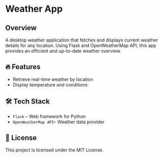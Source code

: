 # Weather App

## Overview
A desktop weather application that fetches and displays current weather details for any location. Using Flask and OpenWeatherMap API, this app provides an efficient and up-to-date weather overview.

## 🔥 Features
* Retrieve real-time weather by location
* Display temperature and conditions

## 🛠️ Tech Stack
* `Flask` – Web framework for Python
* `OpenWeatherMap API`– Weather data provider

## 📜 License
This project is licensed under the MIT License.
